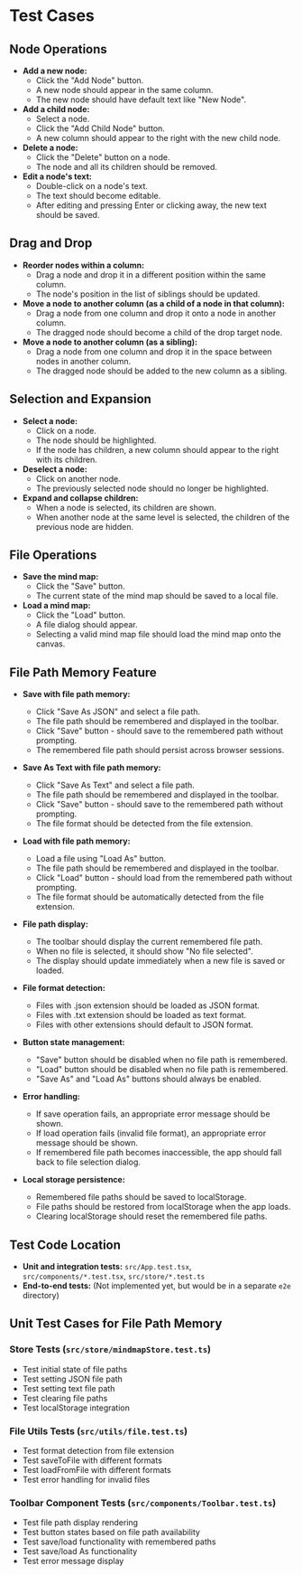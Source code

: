 # Test Cases

## Node Operations

- **Add a new node:**
  - Click the "Add Node" button.
  - A new node should appear in the same column.
  - The new node should have default text like "New Node".
- **Add a child node:**
  - Select a node.
  - Click the "Add Child Node" button.
  - A new column should appear to the right with the new child node.
- **Delete a node:**
  - Click the "Delete" button on a node.
  - The node and all its children should be removed.
- **Edit a node's text:**
  - Double-click on a node's text.
  - The text should become editable.
  - After editing and pressing Enter or clicking away, the new text should be saved.

## Drag and Drop

- **Reorder nodes within a column:**
  - Drag a node and drop it in a different position within the same column.
  - The node's position in the list of siblings should be updated.
- **Move a node to another column (as a child of a node in that column):**
  - Drag a node from one column and drop it onto a node in another column.
  - The dragged node should become a child of the drop target node.
- **Move a node to another column (as a sibling):**
  - Drag a node from one column and drop it in the space between nodes in another column.
  - The dragged node should be added to the new column as a sibling.

## Selection and Expansion

- **Select a node:**
  - Click on a node.
  - The node should be highlighted.
  - If the node has children, a new column should appear to the right with its children.
- **Deselect a node:**
  - Click on another node.
  - The previously selected node should no longer be highlighted.
- **Expand and collapse children:**
  - When a node is selected, its children are shown.
  - When another node at the same level is selected, the children of the previous node are hidden.

## File Operations

- **Save the mind map:**
  - Click the "Save" button.
  - The current state of the mind map should be saved to a local file.
- **Load a mind map:**
  - Click the "Load" button.
  - A file dialog should appear.
  - Selecting a valid mind map file should load the mind map onto the canvas.

## File Path Memory Feature

- **Save with file path memory:**
  - Click "Save As JSON" and select a file path.
  - The file path should be remembered and displayed in the toolbar.
  - Click "Save" button - should save to the remembered path without prompting.
  - The remembered file path should persist across browser sessions.

- **Save As Text with file path memory:**
  - Click "Save As Text" and select a file path.
  - The file path should be remembered and displayed in the toolbar.
  - Click "Save" button - should save to the remembered path without prompting.
  - The file format should be detected from the file extension.

- **Load with file path memory:**
  - Load a file using "Load As" button.
  - The file path should be remembered and displayed in the toolbar.
  - Click "Load" button - should load from the remembered path without prompting.
  - The file format should be automatically detected from the file extension.

- **File path display:**
  - The toolbar should display the current remembered file path.
  - When no file is selected, it should show "No file selected".
  - The display should update immediately when a new file is saved or loaded.

- **File format detection:**
  - Files with .json extension should be loaded as JSON format.
  - Files with .txt extension should be loaded as text format.
  - Files with other extensions should default to JSON format.

- **Button state management:**
  - "Save" button should be disabled when no file path is remembered.
  - "Load" button should be disabled when no file path is remembered.
  - "Save As" and "Load As" buttons should always be enabled.

- **Error handling:**
  - If save operation fails, an appropriate error message should be shown.
  - If load operation fails (invalid file format), an appropriate error message should be shown.
  - If remembered file path becomes inaccessible, the app should fall back to file selection dialog.

- **Local storage persistence:**
  - Remembered file paths should be saved to localStorage.
  - File paths should be restored from localStorage when the app loads.
  - Clearing localStorage should reset the remembered file paths.

## Test Code Location

- **Unit and integration tests:** `src/App.test.tsx`, `src/components/*.test.tsx`, `src/store/*.test.ts`
- **End-to-end tests:** (Not implemented yet, but would be in a separate `e2e` directory)

## Unit Test Cases for File Path Memory

### Store Tests (`src/store/mindmapStore.test.ts`)
- Test initial state of file paths
- Test setting JSON file path
- Test setting text file path
- Test clearing file paths
- Test localStorage integration

### File Utils Tests (`src/utils/file.test.ts`)
- Test format detection from file extension
- Test saveToFile with different formats
- Test loadFromFile with different formats
- Test error handling for invalid files

### Toolbar Component Tests (`src/components/Toolbar.test.ts`)
- Test file path display rendering
- Test button states based on file path availability
- Test save/load functionality with remembered paths
- Test save/load As functionality
- Test error message display